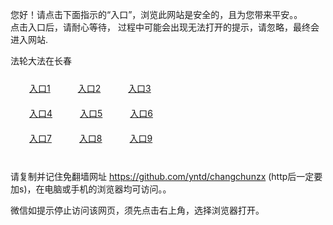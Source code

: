 您好！请点击下面指示的“入口”，浏览此网站是安全的，且为您带来平安。。 <br/>
点击入口后，请耐心等待， 过程中可能会出现无法打开的提示，请忽略，最终会进入网站. </br>

法轮大法在长春<br/>
<div style="padding:10px"><a style="margin:20px" target="_blank" href="https://d23svb5epaj6vu.cloudfront.net/2Qpsp?ydzgtea" id="ccLink1" rel="nofollow">入口1</a> <a target="_blank" style="margin:20px" href="https://d1xlaipdtp0u53.cloudfront.net/2Qpsp?yjueonjb" id="ccLink2" rel="nofollow">入口2</a> <a style="margin:20px" target="_blank" href="https://dw0nk3lm49v5h.cloudfront.net/2Qpsp?ctrldh" id="ccLink3" rel="nofollow">入口3</a></div>

<div style="padding:10px" ><a style="margin:20px" target="_blank" href="https://d23svb5epaj6vu.cloudfront.net/2Qpsp?ydzgtea" id="ccLink4" rel="nofollow">入口4</a> <a style="margin:20px" href="https://d1xlaipdtp0u53.cloudfront.net/2Qpsp?yjueonjb" target="_blank" id="ccLink5" rel="nofollow">入口5</a> <a style="margin:20px" href="https://dw0nk3lm49v5h.cloudfront.net/2Qpsp?ctrldh" target="_blank" id="ccLink6" rel="nofollow">入口6</a></div>

<div style="padding:10px"><a style="margin:20px" target="_blank" href="https://d23svb5epaj6vu.cloudfront.net/2Qpsp?ydzgtea" id="ccLink7" rel="nofollow">入口7</a> <a style="margin:20px" href="https://d1xlaipdtp0u53.cloudfront.net/2Qpsp?yjueonjb" target="_blank" id="ccLink8" rel="nofollow">入口8</a> <a style="margin:20px" target="_blank" href="https://dw0nk3lm49v5h.cloudfront.net/2Qpsp?ctrldh" id="ccLink9" rel="nofollow">入口9</a></div>

<br/>



请复制并记住免翻墙网址 https://github.com/yntd/changchunzx (http后一定要加s)，在电脑或手机的浏览器均可访问。。<br/>

微信如提示停止访问该网页，须先点击右上角，选择浏览器打开。
